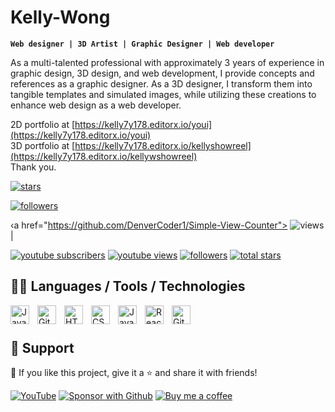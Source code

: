 # Kelly-Wong
**`Web designer | 3D Artist | Graphic Designer | Web developer`**

As a multi-talented professional with approximately 3 years of experience in graphic design, 3D design, and web development, I provide concepts and references as a graphic designer. As a 3D designer, I transform them into tangible templates and simulated images, while utilizing these creations to enhance web design as a web developer.

2D portfolio at [https://kelly7y178.editorx.io/youi](https://kelly7y178.editorx.io/youi)   
3D portfolio at [https://kelly7y178.editorx.io/kellyshowreel](https://kelly7y178.editorx.io/kellywshowreel)  
Thank you. 




<!-- Social badges section Badges with custom icons - https://github.com/DenverCoder1/custom-icon-badges -->
<!--  View counter - https://github.com/DenverCoder1/Simple-View-Counter -->
[![stars][1]][1]                                  


[1]: https://custom-icon-badges.demolab.com/github/stars/DenverCoder1/custom-icon-badges?logo=star

<a href="https://github.com/DenverCoder1?tab=followers">
<img alt="followers" title="Follow me on Github" src="https://custom-icon-badges.demolab.com/github/followers/DenverCoder1?color=236ad3&labelColor=1155ba&style=for-the-badge&logo=person-
add&label=Follow&logoColor=white" />
</a>

‹a href="https://github.com/DenverCoder1/Simple-View-Counter">
<img alt="views" title="GitHub profile views" src="https://freshidea.com/jonah/app/DenverCoder1-profile-views"/></a>|


<p align="left">
      <a href="https://www.youtube.com/c/fknight?sub_confirmation=1">
         <img alt="youtube subscribers" title="Subscribe to my YouTube channel" src="https://custom-icon-badges.demolab.com/youtube/channel/subscribers/UC2WHjPDvbE6O328n17ZGcfg?color=%23E05D44&label=SUBSCRIBE&logo=video&logoColor=white&style=for-the-badge&labelColor=CE4630"/></a> 
      <a href="https://www.youtube.com/c/fknight">
         <img alt="youtube views" title="YouTube views" src="https://custom-icon-badges.demolab.com/youtube/channel/views/UC2WHjPDvbE6O328n17ZGcfg?color=%23E1AD0E&logo=eye&logoColor=white&style=for-the-badge&labelColor=C79600"/></a> 
      <a href="https://github.com/ForrestKnight?tab=followers">
         <img alt="followers" title="Follow me on Github" src="https://custom-icon-badges.demolab.com/github/followers/ForrestKnight?color=236ad3&labelColor=1155ba&style=for-the-badge&logo=person-add&label=Follow&logoColor=white"/></a>
      <a href="https://github.com/ForrestKnight?tab=repositories&sort=stargazers">
         <img alt="total stars" title="Total stars on GitHub" src="https://custom-icon-badges.demolab.com/github/stars/ForrestKnight?color=55960c&style=for-the-badge&labelColor=488207&logo=star"/></a>
   </p>


## 👨‍💻 Languages / Tools / Technologies

<img align="left" alt="Java" width="30px" style="padding-right:10px;" src="https://cdn.jsdelivr.net/gh/devicons/devicon/icons/java/java-original.svg"/>
<img align="left" alt="Git" width="30px" style="padding-right:10px;" src="https://cdn.jsdelivr.net/gh/devicons/devicon/icons/git/git-original.svg" />
<img align="left" alt="HTML" width="30px" style="padding-right:10px;" src="https://cdn.jsdelivr.net/gh/devicons/devicon/icons/html5/html5-plain.svg" />
<img align="left" alt="CSS" width="30px" style="padding-right:10px;" src="https://cdn.jsdelivr.net/gh/devicons/devicon/icons/css3/css3-plain.svg" />
<img align="left" alt="JavaScript" width="30px" style="padding-right:10px;" src="https://cdn.jsdelivr.net/gh/devicons/devicon/icons/javascript/javascript-plain.svg" />
<img align="left" alt="React" width="30px" style="padding-right:10px;" src="https://cdn.jsdelivr.net/gh/devicons/devicon/icons/react/react-original.svg" />
<img align="left" alt="GitHub" width="30px" style="padding-right:10px;" src="https://cdn.jsdelivr.net/gh/devicons/devicon/icons/github/github-original.svg" />
<br />

#

## 🤩 Support

💙 If you like this project, give it a ⭐ and share it with friends!

[![YouTube](https://custom-icon-badges.demolab.com/badge/-Subscribe-red?style=for-the-badge&logo=video&logoColor=white)](https://www.youtube.com/channel/UCipSxT7a3rn81vGLw9lqRkg?sub_confirmation=1 "Subscribe to my YouTube channel")
[![Sponsor with Github](https://custom-icon-badges.demolab.com/badge/-Sponsor-ea4aaa?style=for-the-badge&logo=heart&logoColor=white)](https://github.com/sponsors/DenverCoder1 "Sponsor me on GitHub")
[![Buy me a coffee](https://custom-icon-badges.demolab.com/badge/-Buy_me_a_coffee-FF5E5B?style=for-the-badge&logo=kofi&logoColor=white)](https://ko-fi.com/jlawrence "Buy me a coffee")

#
